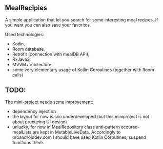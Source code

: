 ## MealRecipies


A simple application that let you search for some interesting meal recipes. 
If you want you can also save your favorites.



Used technologies:
- Kotlin,
- Room database,
- Retrofit (connection with mealDB API),
- RxJava3,
- MVVM architecture
- some very elementary usage of Kotlin Coroutines (together with Room calls)


## TODO:
The mini-project needs some improvement:
- dependency injection
- the layout for now is soo underdeveloped (but this miniproject is not about practicing UI design)
- unlucky, for now in MealRepository class anti-pattern occured- mealLists are kept in MutableLiveData.
Accordingly to proandroiddev.com I should have used Kotlin Coroutines, suspend functions there.
